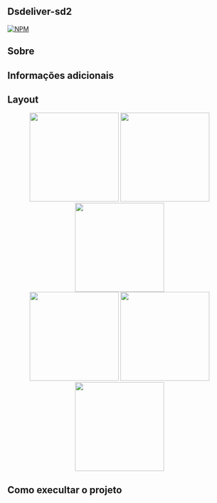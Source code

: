 ## Dsdeliver-sd2

[![NPM](https://img.shields.io/npm/l/react)](https://github.com/charlistonrodrigo/dsdeliver-sds2/blob/main/LICENSE)

## Sobre

## Informações adicionais

## Layout
<p align="center">
  <img width="200" src="assets/">
  <img width="200" src="assets/">
  <img width="200" src="assets/"><br>
  <img width="200" src="assets/">
  <img width="200" src="assets/">
  <img width="200" src="assets/">
  
  
</P>

## Como execultar o projeto

